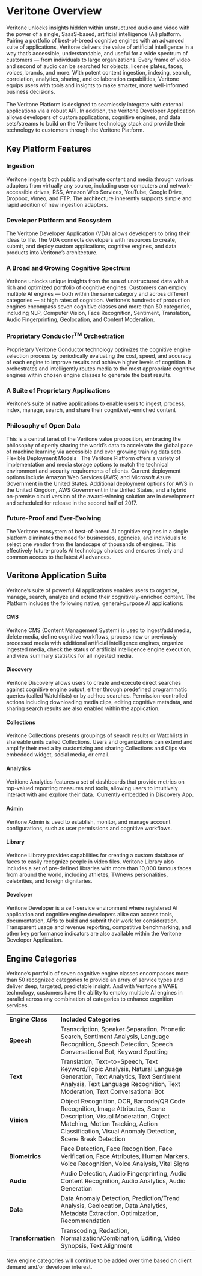 # Veritone Overview

Veritone unlocks insights hidden within unstructured audio and video with the power of a single, SaasS-based, artificial intelligence (AI) platform. Pairing a portfolio of best-of-breed cognitive engines with an advanced suite of applications, Veritone delivers the value of artificial intelligence in a way that&rsquo;s accessible, understandable, and useful for a wide spectrum of customers &mdash; from individuals to large organizations. Every frame of video and second of audio can be searched for objects, license plates, faces, voices, brands, and more. With potent content ingestion, indexing, search, correlation, analytics, sharing, and collaboration capabilities, Veritone equips users with tools and insights to make smarter, more well-informed business decisions. <br /> <br />The Veritone Platform is designed to seamlessly integrate with external applications via a robust API. In addition, the Veritone Developer Application allows developers of custom applications, cognitive engines, and data sets/streams to build on the Veritone technology stack and provide their technology to customers through the Veritone Platform.

## Key Platform Features

### Ingestion
Veritone ingests both public and private content and media through various adapters from virtually any source, including user computers and network-accessible drives, RSS, Amazon Web Services, YouTube, Google Drive, Dropbox, Vimeo, and FTP. The architecture inherently supports simple and rapid addition of new ingestion adaptors.

### Developer Platform and Ecosystem

The Veritone Developer Application (VDA) allows developers to bring their ideas to life. The VDA connects developers with resources to create, submit, and deploy custom applications, cognitive engines, and data products into Veritone&rsquo;s architecture.

### A Broad and Growing Cognitive Spectrum

Veritone unlocks unique insights from the sea of unstructured data with a rich and optimized portfolio of cognitive engines. Customers can employ multiple AI engines &mdash; both within the same category and across different categories &mdash; at high rates of cognition. Veritone&rsquo;s hundreds of production engines encompass seven cognitive classes and more than 50 categories, including NLP, Computer Vision, Face Recognition, Sentiment, Translation, Audio Fingerprinting, Geolocation, and Content Moderation.

<h3><strong>Proprietary Conductor</strong><sup><strong>TM</strong></sup><strong> Orchestration</strong></h3>

Proprietary Veritone Conductor technology optimizes the cognitive engine selection process by periodically evaluating the cost, speed, and accuracy of each engine to improve results and achieve higher levels of cognition. It orchestrates and intelligently routes media to the most appropriate cognitive engines within chosen engine classes to generate the best results.

### A Suite of Proprietary Applications

Veritone&rsquo;s suite of native applications to enable users to ingest, process, index, manage, search, and share their cognitively-enriched content


### Philosophy of Open Data

This is a central tenet of the Veritone value proposition, embracing the philosophy of openly sharing the world&rsquo;s data to accelerate the global pace of machine learning via accessible and ever growing training data sets.
Flexible Deployment Models &nbsp;
The Veritone Platform offers a variety of implementation and media storage options to match the technical environment and security requirements of clients. Current deployment options include Amazon Web Services (AWS) and Microsoft Azure Government in the United States. Additional deployment options for AWS in the United Kingdom, AWS Government in the United States, and a hybrid on-premise cloud version of the award-winning solution are in development and scheduled for release in the second half of 2017.

### Future-Proof and Ever-Evolving

The Veritone ecosystem of best-of-breed AI cognitive engines in a single platform eliminates the need for businesses, agencies, and individuals to select one vendor from the landscape of thousands of engines. This effectively future-proofs AI technology choices and ensures timely and common access to the latest AI advances.


## Veritone Application Suite

Veritone&rsquo;s suite of powerful AI applications enables users to organize, manage, search, analyze and extend their cognitively-enriched content. The Platform includes the following native, general-purpose AI applications:

#### CMS
Veritone CMS (Content Management System) is used to ingest/add media, delete media, define cognitive workflows, process new or previously processed media with additional artificial intelligence engines, organize ingested media, check the status of artificial intelligence engine execution, and view summary statistics for all ingested media.

#### Discovery

Veritone Discovery allows users to create and execute direct searches against cognitive engine output, either through predefined programmatic queries (called Watchlists) or by ad-hoc searches. Permission-controlled actions including downloading media clips, editing cognitive metadata, and sharing search results are also enabled within the application.

#### Collections

Veritone Collections presents groupings of search results or Watchlists in shareable units called Collections. Users and organizations can extend and amplify their media by customizing and sharing Collections and Clips via embedded widget, social media, or email. &nbsp;&nbsp;

#### Analytics

Veritione Analytics features a set of dashboards that provide metrics on top-valued reporting measures and tools, allowing users to intuitively interact with and explore their data. &nbsp;Currently embedded in Discovery App.

#### Admin

Veritone Admin is used to establish, monitor, and manage account configurations, such as user permissions and cognitive workflows.

#### Library

Veritone Library provides capabilities for creating a custom database of faces to easily recognize people in video files. Veritone Library also includes a set of pre-defined libraries with more than 10,000 famous faces from around the world, including athletes, TV/news personalities, celebrities, and foreign dignitaries.


#### Developer

Veritone Developer is a self-service environment where registered AI application and cognitive engine developers alike can access tools, documentation, APIs to build and submit their work for consideration. Transparent usage and revenue reporting, competitive benchmarking, and other key performance indicators are also available within the Veritone Developer Application.

## Engine Categories
Veritone&rsquo;s portfolio of seven cognitive engine classes encompasses more than 50 recognized categories to provide an array of service types and deliver deep, targeted, predictable insight. And with Veritone aiWARE technology, customers have the ability to employ multiple AI engines in parallel across any combination of categories to enhance cognition services.

<table>
<tr>
  <td><strong>Engine Class</strong></td>
  <td><strong>Included Categories</strong></td>
</tr>
<tr>
  <td><strong>Speech</strong></td>
  <td>Transcription, Speaker Separation, Phonetic Search, Sentiment Analysis, Language Recognition, Speech Detection, Speech Conversational Bot, Keyword Spotting</td>
</tr>
<tr>
  <td><strong>Text</strong></td>
  <td>Translation, Text-to-Speech, Text Keyword/Topic Analysis, Natural Language Generation, Text Analytics, Text Sentiment Analysis, Text Language Recognition, Text Moderation, Text Conversational Bot</td>
</tr>
<tr>
  <td><strong>Vision</strong></td>
  <td>Object Recognition, OCR, Barcode/QR Code Recognition, Image Attributes, Scene Description, Visual Moderation, Object Matching, Motion Tracking, Action Classification, Visual Anomaly Detection, Scene Break Detection</td>
</tr>
<tr>
  <td><strong>Biometrics</strong></td>
  <td>Face Detection, Face Recognition, Face Verification, Face Attributes, Human Markers, Voice Recognition, Voice Analysis, Vital Signs</td>
</tr>
<tr>
  <td><strong>Audio</strong></td>
  <td>Audio Detection, Audio Fingerprinting, Audio Content Recognition, Audio Analytics, Audio Generation</td>
</tr>
<tr>
  <td><strong>Data</strong></td>
  <td>Data Anomaly Detection, Prediction/Trend Analysis, Geolocation, Data Analytics, Metadata Extraction, Optimization, Recommendation</td>
</tr>
<tr>
  <td><strong>Transformation</strong></td>
  <td>Transcoding, Redaction, Normalization/Combination, Editing, Video Synopsis, Text Alignment</td>
</tr>
</table>
  <p><span>New engine categories will continue to be added over time based on client demand and/or developer interest. </span></p>
  <p><br /></p>
  <p><br /></p>
</div>
